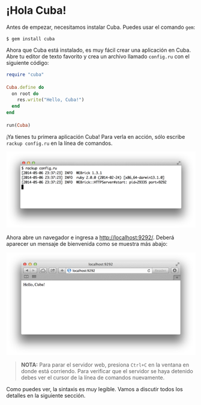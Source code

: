 ¡Hola Cuba!
===========

Antes de empezar, necesitamos instalar Cuba. Puedes usar
el comando `gem`:

```
$ gem install cuba
```

Ahora que Cuba está instalado, es muy fácil crear una aplicación en Cuba.
Abre tu editor de texto favorito y crea un archivo llamado `config.ru` con
el siguiente código:

```ruby
require "cuba"

Cuba.define do
  on root do
    res.write("Hello, Cuba!")
  end
end

run(Cuba)
```

¡Ya tienes tu primera aplicación Cuba! Para verla en acción, sólo escribe
`rackup config.ru` en la línea de comandos.

![rackup](../assets/rackup.png)

Ahora abre un navegador e ingresa a <http://localhost:9292/>. Deberá
aparecer un mensaje de bienvenida como se muestra más abajo:

![hello](../assets/hello.png)

> **NOTA:** Para parar el servidor web, presiona `Ctrl+C` en la ventana
en donde está corriendo. Para verificar que el servidor se haya detenido
debes ver el cursor de la línea de comandos nuevamente.

Como puedes ver, la sintaxis es muy legible. Vamos a discutir todos
los detalles en la siguiente sección.
